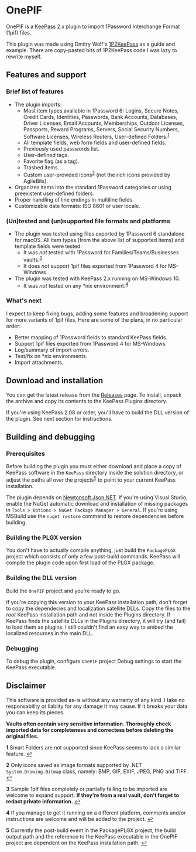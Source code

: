# OnePIF

OnePIF is a [KeePass](https://keepass.info/) 2.x plugin to import 1Password Interchange Format (1pif) files.

This plugin was made using Dmitry Wolf's [1P2KeePass](https://github.com/diimdeep/1P2KeePass) as a guide and example. There are copy-pasted bits of 1P2KeePass code I was lazy to rewrite myself.

## Features and support

### Brief list of features

* The plugin imports:
  - Most item types available in 1Password 6: Logins, Secure Notes, Credit Cards, Identities, Passwords, Bank Accounts, Databases, Driver Licenses, Email Accounts, Memberships, Outdoor Licenses, Passports, Reward Programs, Servers, Social Security Numbers, Software Licenses, Wireless Routers, User-defined Folders.<sup id="a1">[1](#f1)</sup>
  - All template fields, web form fields and user-defined fields.
  - Previously used passwords list.
  - User-defined tags.
  - Favorite flag (as a tag).
  - Trashed items.
  - Custom user-provided icons<sup id="a2">[2](#f2)</sup> (not the rich icons provided by AgileBits).
* Organizes items into the standard 1Password categories or using preexistent user-defined folders.
* Proper handling of line endings in multiline fields.
* Customizable date formats: ISO 8601 or user locale.

### (Un)tested and (un)supported file formats and platforms

* The plugin was tested using files exported by 1Password 6 standalone for macOS. All item types (from the above list of supported items) and template fields were tested.
  - It was *not* tested with 1Password for Families/Teams/Businesses vaults.<sup id="a3">[3](#f3)</sup>
  - It does *not* support 1pif files exported from 1Password 4 for MS-Windows.
* The plugin was tested with KeePass 2.x running on MS-Windows 10.
  - It was *not* tested on any *nix environment.<sup id="a4">[4](#f4)</sup>

### What's next

I expect to keep fixing bugs, adding some features and broadening support for more variants of 1pif files. Here are some of the plans, in no particular order:

* Better mapping of 1Password fields to standard KeePass fields.
* Support 1pif files exported from 1Password 4 for MS-Windows.
* Log/summary of import errors.
* Test/fix on *nix environments.
* Import attachments.

## Download and installation

You can get the latest release from the [Releases](https://github.com/juanii/OnePIF/releases/latest) page. To install, unpack the archive and copy its contents to the KeePass Plugins directory.

If you're using KeePass 2.08 or older, you'll have to build the DLL version of the plugin. See next section for instructions.

## Building and debugging

### Prerequisites

Before building the plugin you must either download and place a copy of KeePass software in the `KeePass` directory inside the solution directory, or adjust the paths all over the projects<sup id="a5">[5](#f5)</sup> to point to your current KeePass installation.

The plugin depends on [Newtonsoft Json.NET](https://www.newtonsoft.com/). If you're using Visual Studio, enable the NuGet automatic download and installation of missing packages in `Tools > Options > NuGet Package Manager > General`. If you're using MSBuild use the `nuget restore` command to restore dependencies before building.

### Building the PLGX version

You don't have to actually compile anything, just build the `PackagePLGX` project which consists of only a few post-build commands. KeePass will compile the plugin code upon first load of the PLGX package.

### Building the DLL version

Build the `OnePIF` project and you're ready to go.

If you're copying this version to your KeePass installation path, don't forget to copy the dependecies and localization satellite DLLs. Copy the files to the _root_ KeePass installation path and not inside the Plugins directory. If KeePass finds the satellite DLLs in the Plugins directory, it will try (and fail) to load them as plugins. I still couldn't find an easy way to embed the localized resources in the main DLL.

### Debugging

To debug the plugin, configure `OnePIF` project Debug settings to start the KeePass executable.

## Disclaimer

This software is provided as-is without any warranty of any kind. I take no responsability or liabiity for any damage it may cause. If it breaks your data you can keep its pieces.

**Vaults often contain very sensitive information. Thoroughly check imported data for completeness and correctess before deleting the original files.**

<b id="f1">1</b> Smart Folders are not supported since KeePass seems to lack a similar feature. [↩](#a1)

<b id="f2">2</b> Only icons saved as image formats supported by .NET `System.Drawing.Bitmap` class, namely: BMP, GIF, EXIF, JPEG, PNG and TIFF. [↩](#a2)

<b id="f3">3</b> Sample 1pif files completely or partially failing to be imported are welcome to expand support. **If they're from a real vault, don't forget to redact private information.** [↩](#a3)

<b id="f4">4</b> If you manage to get it running on a different platform, comments and/or instructions are welcome and will be added to the project. [↩](#a4)

<b id="f5">5</b> Currently the post-build event in the PackagePLGX project, the build output path and the reference to the KeePass executable in the OnePIF project are dependent on the KeePass installation path. [↩](#a5)